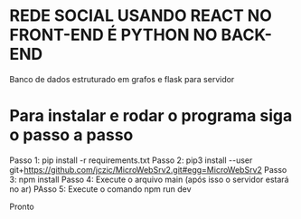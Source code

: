 # REDE SOCIAL USANDO REACT NO FRONT-END É PYTHON NO BACK-END

Banco de dados estruturado em grafos e flask para servidor

# Para instalar e rodar o programa siga o passo a passo 
Passo 1: pip install -r requirements.txt
Passo 2: pip3 install --user git+https://github.com/jczic/MicroWebSrv2.git#egg=MicroWebSrv2
Passo 3: npm install
Passo 4: Execute o arquivo main (após isso o servidor estará no ar)
PAsso 5: Execute o comando npm run dev

Pronto


